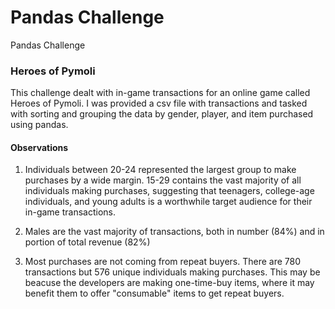 # Pandas Challenge
Pandas Challenge

### Heroes of Pymoli

This challenge dealt with in-game transactions for an online game called Heroes of Pymoli. I was provided a csv file with transactions and tasked with sorting and grouping the data by gender, player, and item purchased using pandas. 

#### Observations

1) Individuals between 20-24 represented the largest group to make purchases by a wide margin. 15-29 contains the vast majority of all individuals making purchases, suggesting that teenagers, college-age individuals, and young adults is a worthwhile target audience for their in-game transactions. 

2) Males are the vast majority of transactions, both in number (84%) and in portion of total revenue (82%)

3) Most purchases are not coming from repeat buyers. There are 780 transactions but 576 unique individuals making purchases. This may be beacuse the developers are making one-time-buy items, where it may benefit them to offer "consumable" items to get repeat buyers.
